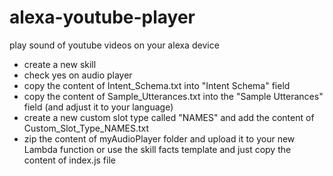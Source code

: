 # alexa-youtube-player
play sound of youtube videos on your alexa device

* create a new skill
* check yes on audio player
* copy the content of Intent_Schema.txt into "Intent Schema" field
* copy the content of Sample_Utterances.txt into the "Sample Utterances" field (and adjust it to your language)
* create a new custom slot type called "NAMES" and add the content of Custom_Slot_Type_NAMES.txt
* zip the content of myAudioPlayer folder and upload it to your new Lambda function or use the skill facts template and just copy the content of index.js file

